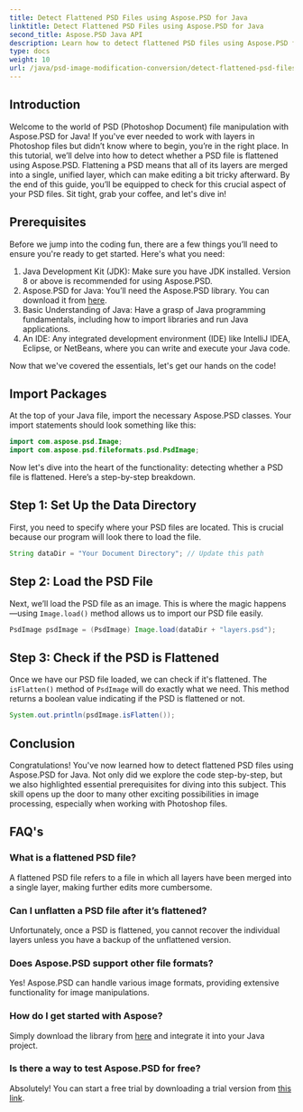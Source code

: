 ```yaml
---
title: Detect Flattened PSD Files using Aspose.PSD for Java
linktitle: Detect Flattened PSD Files using Aspose.PSD for Java
second_title: Aspose.PSD Java API
description: Learn how to detect flattened PSD files using Aspose.PSD for Java, step by step in this comprehensive tutorial.
type: docs
weight: 10
url: /java/psd-image-modification-conversion/detect-flattened-psd-files/
---
```

## Introduction

Welcome to the world of PSD (Photoshop Document) file manipulation with Aspose.PSD for Java! If you've ever needed to work with layers in Photoshop files but didn’t know where to begin, you’re in the right place. In this tutorial, we’ll delve into how to detect whether a PSD file is flattened using Aspose.PSD. Flattening a PSD means that all of its layers are merged into a single, unified layer, which can make editing a bit tricky afterward. By the end of this guide, you’ll be equipped to check for this crucial aspect of your PSD files. Sit tight, grab your coffee, and let's dive in!

## Prerequisites

Before we jump into the coding fun, there are a few things you’ll need to ensure you're ready to get started. Here's what you need:

1. Java Development Kit (JDK): Make sure you have JDK installed. Version 8 or above is recommended for using Aspose.PSD.
2. Aspose.PSD for Java: You’ll need the Aspose.PSD library. You can download it from [here](https://releases.aspose.com/psd/java/).
3. Basic Understanding of Java: Have a grasp of Java programming fundamentals, including how to import libraries and run Java applications.
4. An IDE: Any integrated development environment (IDE) like IntelliJ IDEA, Eclipse, or NetBeans, where you can write and execute your Java code.

Now that we've covered the essentials, let's get our hands on the code!

## Import Packages

At the top of your Java file, import the necessary Aspose.PSD classes. Your import statements should look something like this:

```java
import com.aspose.psd.Image;
import com.aspose.psd.fileformats.psd.PsdImage;
```

Now let's dive into the heart of the functionality: detecting whether a PSD file is flattened. Here’s a step-by-step breakdown.

## Step 1: Set Up the Data Directory

First, you need to specify where your PSD files are located. This is crucial because our program will look there to load the file.

```java
String dataDir = "Your Document Directory"; // Update this path
```

## Step 2: Load the PSD File

Next, we’ll load the PSD file as an image. This is where the magic happens—using `Image.load()` method allows us to import our PSD file easily.

```java
PsdImage psdImage = (PsdImage) Image.load(dataDir + "layers.psd");
```

## Step 3: Check if the PSD is Flattened

Once we have our PSD file loaded, we can check if it's flattened. The `isFlatten()` method of `PsdImage` will do exactly what we need. This method returns a boolean value indicating if the PSD is flattened or not.

```java
System.out.println(psdImage.isFlatten());
```

## Conclusion

Congratulations! You've now learned how to detect flattened PSD files using Aspose.PSD for Java. Not only did we explore the code step-by-step, but we also highlighted essential prerequisites for diving into this subject. This skill opens up the door to many other exciting possibilities in image processing, especially when working with Photoshop files.

## FAQ's

### What is a flattened PSD file?
A flattened PSD file refers to a file in which all layers have been merged into a single layer, making further edits more cumbersome.

### Can I unflatten a PSD file after it’s flattened?
Unfortunately, once a PSD is flattened, you cannot recover the individual layers unless you have a backup of the unflattened version.

### Does Aspose.PSD support other file formats?
Yes! Aspose.PSD can handle various image formats, providing extensive functionality for image manipulations.

### How do I get started with Aspose?
Simply download the library from [here](https://releases.aspose.com/psd/java/) and integrate it into your Java project.

### Is there a way to test Aspose.PSD for free?
Absolutely! You can start a free trial by downloading a trial version from [this link](https://releases.aspose.com/).
